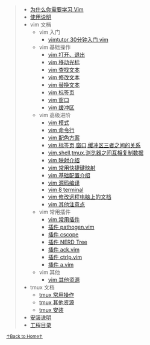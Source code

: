 > * [为什么你需要学习 Vim](README_01_why_you_need_learn_vim.md)
> * [使用说明](README_02_how_to_use_this_document.md)
> * vim 文档
>     * vim 入门
>         * [vimtutor 30分钟入门 vim](README_vim_tutor.md)
>     * vim 基础操作
>         * [vim 打开、退出](README_vim_1.1_open_close.md)
>         * [vim 移动光标](README_vim_1.2_move_cursor.md)
>         * [vim 查找文本](README_vim_1.3_search.md)
>         * [vim 修改文本](README_vim_1.4_modify.md)
>         * [vim 替换文本](README_vim_1.5_substitute.md)
>         * [vim 标签页](README_vim_1.6_tab.md)
>         * [vim 窗口](README_vim_1.7_windows.md)
>         * [vim 缓冲区](README_vim_1.8_buffer.md)
>     * vim 高级进阶
>         * [vim 模式](README_vim_2_mode.md)
>         * [vim 命令行](README_vim_2_cmdline.md)
>         * [vim 配色方案](README_vim_2_colorscheme.md)
>         * [vim 标签页,窗口,缓冲区三者之间的关系](README_vim_2_tab_windows_buffer.md)
>         * [vim,shell,tmux,浏览器之间互相复制数据](README_vim_2_copydata.md)
>         * [vim 映射介绍](README_vim_2_mapping_introduction.md)
>         * [vim 常用快捷键映射](README_vim_2_mapping_common_used.md)
>         * [vim 基础配置介绍](README_vim_2_basicsetting.md)
>         * [vim 源码编译](README_vim_2_build.md)
>         * [vim 8 terminal](README_vim_2_terminal.md)
>         * [vim 修改远程电脑上的文档](README_vim_2_modify_remote_file.md)
>         * [vim 其他注意点](README_vim_2_miscellanea.md)
>     * vim 常用插件
>         * [vim 常用插件](README_vim_3.1_plugin.md)
>         * [插件 pathogen.vim](README_vim_3.2_plugin_pathogen.md)
>         * [插件 cscope](README_vim_3.3_plugin_cscope.md)
>         * [插件 NERD Tree](README_vim_3.4_plugin_nerdtree.md)
>         * [插件 ack.vim](README_vim_3.5_plugin_ack.md)
>         * [插件 ctrlp.vim](README_vim_3.6_plugin_ctrlp.md)
>         * [插件 a.vim](README_vim_3.7_plugin_a.md)
>     * vim 其他
>         * [vim 其他资源](README_vim_resource.md)
> * tmux 文档
>     * [tmux 常用操作](README_tmux_basic.md)
>     * [tmux 其他资源](README_tmux_resource.md)
>     * [tmux 安装](README_tmux_install.md)
> * [安装说明](README_03_install.md)
> * [工程目录](README_04_project_directory.md)

<a href='https://github.com/MDGSF/MyVim'><small>↑Back to Home↑</small></a>

